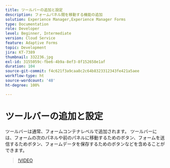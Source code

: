```yaml
---
title: ツールバーの追加と設定
description: フォームパネル間を移動する機能の追加
solution: Experience Manager,Experience Manager Forms
type: Documentation
role: Developer
level: Beginner, Intermediate
version: Cloud Service
feature: Adaptive Forms
topic: Development
jira: KT-7389
thumbnail: 332236.jpg
exl-id: 3155059c-fbe6-4b9a-8ef3-8f152658e1af
duration: 104
source-git-commit: f4c621f3a9caa8c2c64b8323312343fe421a5aee
workflow-type: ht
source-wordcount: '48'
ht-degree: 100%

---
```


# ツールバーの追加と設定

ツールバーは通常、フォームコンテナレベルで追加されます。 ツールバーには、フォームの次のパネルや前のパネルに移動するためのボタン、フォームを送信するためボタン、フォームデータを保存するためのボタンなどを含めることができます。

>[!VIDEO](https://video.tv.adobe.com/v/332236?quality=12&learn=on)

